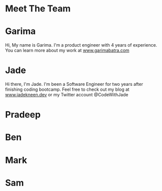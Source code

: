 # Meet The Team

# Garima 
Hi, My name is Garima. I'm a product engineer with 4 years of experience. You can learn more about my work at www.garimabatra.com

# Jade
Hi there, I'm Jade. I'm been a Software Engineer for two years after finishing coding bootcamp. Feel free to check out my blog at www.jadekneen.dev or my Twitter account @CodeWithJade

# Pradeep

# Ben

# Mark

# Sam
